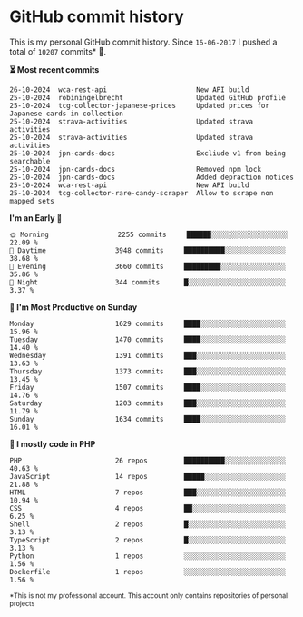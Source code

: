 # GitHub commit history
This is my personal GitHub commit history. Since <!--START_SECTION:first-commit-date-->`16-06-2017`<!--END_SECTION:first-commit-date--> I pushed a total of <!--START_SECTION:total-commit-count-->`10207`<!--END_SECTION:total-commit-count--> commits* 🎉.

<!--START_SECTION:most-recent-commits-->
**⏳ Most recent commits**
                                        
```text
26-10-2024  wca-rest-api                      New API build
25-10-2024  robiningelbrecht                  Updated GitHub profile
25-10-2024  tcg-collector-japanese-prices     Updated prices for Japanese cards in collection
25-10-2024  strava-activities                 Updated strava activities
25-10-2024  strava-activities                 Updated strava activities
25-10-2024  jpn-cards-docs                    Excliude v1 from being searchable
25-10-2024  jpn-cards-docs                    Removed npm lock
25-10-2024  jpn-cards-docs                    Added depraction notices
25-10-2024  wca-rest-api                      New API build
25-10-2024  tcg-collector-rare-candy-scraper  Allow to scrape non mapped sets
```
<!--END_SECTION:most-recent-commits-->  

<!--START_SECTION:commits-per-day-time-->
**I&#039;m an Early 🐤**

```text
🌞 Morning                 2255 commits     ██████░░░░░░░░░░░░░░░░░░░   22.09 %
🌆 Daytime                 3948 commits     ██████████░░░░░░░░░░░░░░░   38.68 %
🌃 Evening                 3660 commits     █████████░░░░░░░░░░░░░░░░   35.86 %
🌙 Night                   344 commits      █░░░░░░░░░░░░░░░░░░░░░░░░   3.37 %
```
<!--END_SECTION:commits-per-day-time-->  

<!--START_SECTION:commits-per-weekday-->
**📅 I&#039;m Most Productive on Sunday**

```text
Monday                    1629 commits     ████░░░░░░░░░░░░░░░░░░░░░   15.96 %
Tuesday                   1470 commits     ████░░░░░░░░░░░░░░░░░░░░░   14.40 %
Wednesday                 1391 commits     ███░░░░░░░░░░░░░░░░░░░░░░   13.63 %
Thursday                  1373 commits     ███░░░░░░░░░░░░░░░░░░░░░░   13.45 %
Friday                    1507 commits     ████░░░░░░░░░░░░░░░░░░░░░   14.76 %
Saturday                  1203 commits     ███░░░░░░░░░░░░░░░░░░░░░░   11.79 %
Sunday                    1634 commits     ████░░░░░░░░░░░░░░░░░░░░░   16.01 %
```
<!--END_SECTION:commits-per-weekday-->  

<!--START_SECTION:repos-per-language-->
**💬 I mostly code in PHP**

```text
PHP                       26 repos         ██████████░░░░░░░░░░░░░░░   40.63 %
JavaScript                14 repos         █████░░░░░░░░░░░░░░░░░░░░   21.88 %
HTML                      7 repos          ███░░░░░░░░░░░░░░░░░░░░░░   10.94 %
CSS                       4 repos          ██░░░░░░░░░░░░░░░░░░░░░░░   6.25 %
Shell                     2 repos          █░░░░░░░░░░░░░░░░░░░░░░░░   3.13 %
TypeScript                2 repos          █░░░░░░░░░░░░░░░░░░░░░░░░   3.13 %
Python                    1 repos          ░░░░░░░░░░░░░░░░░░░░░░░░░   1.56 %
Dockerfile                1 repos          ░░░░░░░░░░░░░░░░░░░░░░░░░   1.56 %
```
<!--END_SECTION:repos-per-language-->  

<sub>*This is not my professional account. This account only contains repositories of personal projects</sub>
